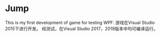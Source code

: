 # Jump
This is my first development of game for testing WPF.
游戏在Visual Studio 2015下进行开发。
经测试，在Visual Studio 2017，2019版本中均可编译运行。
